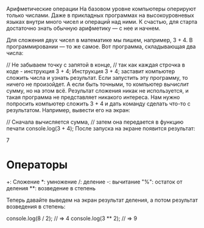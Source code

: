 Арифметические операции
На базовом уровне компьютеры оперируют только числами. Даже в прикладных программах на высокоуровневых языках внутри
много чисел и операций над ними. К счастью, для старта достаточно знать обычную арифметику — с нее и начнем.

Для сложения двух чисел в математике мы пишем, например, 3 + 4. В программировании — то же самое. Вот программа,
складывающая два числа:

// Не забываем точку с запятой в конце,
// так как каждая строчка в коде - инструкция
3 + 4;
Инструкция 3 + 4; заставит компьютер сложить числа и узнать результат. Если запустить эту программу, то ничего не
произойдет. А если быть точными, то компьютер вычислит сумму, но на этом всё. Результат сложения никак не используется,
и такая программа не представляет никакого интереса. Нам нужно попросить компьютер сложить 3 + 4 и дать команду сделать
что-то с результатом. Например, вывести его на экран:

// Сначала вычисляется сумма,
// затем она передается в функцию печати
console.log(3 + 4);
После запуска на экране появится результат:

7

# Операторы

+: Сложение
*: умножение
/: деление
-: вычитание
"%": остаток от деления
**: возведение в степень

Теперь давайте выведем на экран результат деления, а потом результат возведения в степень:

console.log(8 / 2); // => 4
console.log(3 ** 2); // => 9